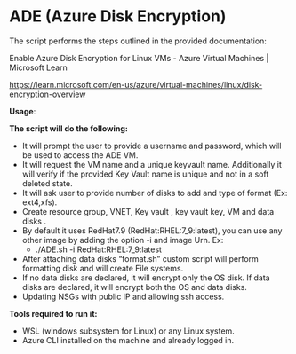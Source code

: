 # ADE (Azure Disk Encryption)

The script performs the steps outlined in the provided documentation:

Enable Azure Disk Encryption for Linux VMs - Azure Virtual Machines | Microsoft Learn

https://learn.microsoft.com/en-us/azure/virtual-machines/linux/disk-encryption-overview

**Usage**:
 
**The script will do the following:**
 
-	It will prompt the user to provide a username and password, which will be used to access the ADE VM.
-	It will request the VM name and a unique keyvault name. Additionally it will verify if the provided Key Vault name is unique and not in a soft deleted state.
-	It will ask user to provide number of disks to add and type of format (Ex: ext4,xfs).
-	Create resource group, VNET, Key vault , key vault key, VM and data disks .
-	By default it uses RedHat7.9 (RedHat:RHEL:7_9:latest), you can use any other image by adding the option -i and image Urn.
  	Ex:
  	- ./ADE.sh -i RedHat:RHEL:7_9:latest
-	After attaching data disks “format.sh”  custom script will perform formatting disk and will create File systems.
-	If no data disks are declared, it will encrypt only the OS disk. If data disks are declared, it will encrypt both the OS and data disks.
-	Updating NSGs with public IP and allowing ssh access. 



**Tools required to run it:**

-	WSL (windows subsystem for Linux) or any Linux system.
-	Azure CLI installed on the machine and already logged in.
